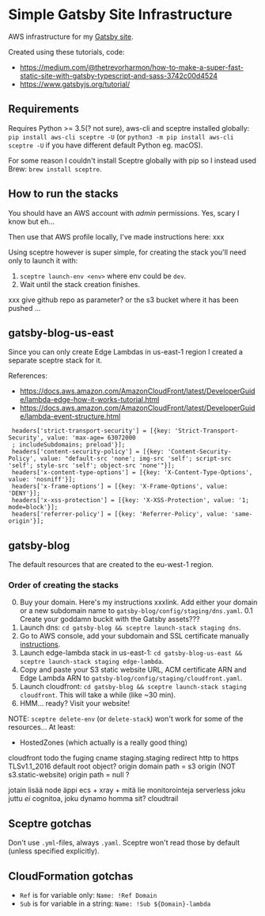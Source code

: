 # Simple Gatsby Site Infrastructure

AWS infrastructure for my [Gatsby site](https://github.com/TeemuKoivisto/simple-gatsby-typescript-blog).

Created using these tutorials, code:
* https://medium.com/@thetrevorharmon/how-to-make-a-super-fast-static-site-with-gatsby-typescript-and-sass-3742c00d4524
* https://www.gatsbyjs.org/tutorial/

## Requirements

Requires Python >= 3.5(? not sure), aws-cli and sceptre installed globally: `pip install aws-cli sceptre -U` (or `python3 -m pip install aws-cli sceptre -U` if you have different default Python eg. macOS).

For some reason I couldn't install Sceptre globally with pip so I instead used Brew: `brew install sceptre`.

## How to run the stacks

You should have an AWS account with *admin* permissions. Yes, scary I know but eh...

Then use that AWS profile locally, I've made instructions here: xxx

Using sceptre however is super simple, for creating the stack you'll need only to launch it with:
1. `sceptre launch-env <env>` where env could be `dev`.
2. Wait until the stack creation finishes.

xxx give github repo as parameter? or the s3 bucket where it has been pushed ...

## gatsby-blog-us-east

Since you can only create Edge Lambdas in us-east-1 region I created a separate sceptre stack for it.

References:
* https://docs.aws.amazon.com/AmazonCloudFront/latest/DeveloperGuide/lambda-edge-how-it-works-tutorial.html
* https://docs.aws.amazon.com/AmazonCloudFront/latest/DeveloperGuide/lambda-event-structure.html

```
 headers['strict-transport-security'] = [{key: 'Strict-Transport-Security', value: 'max-age= 63072000 
 ; includeSubdomains; preload'}]; 
 headers['content-security-policy'] = [{key: 'Content-Security-Policy', value: "default-src 'none'; img-src 'self'; script-src 'self'; style-src 'self'; object-src 'none'"}]; 
 headers['x-content-type-options'] = [{key: 'X-Content-Type-Options', value: 'nosniff'}]; 
 headers['x-frame-options'] = [{key: 'X-Frame-Options', value: 'DENY'}]; 
 headers['x-xss-protection'] = [{key: 'X-XSS-Protection', value: '1; mode=block'}]; 
 headers['referrer-policy'] = [{key: 'Referrer-Policy', value: 'same-origin'}]; 
```

## gatsby-blog

The default resources that are created to the eu-west-1 region.

### Order of creating the stacks

0. Buy your domain. Here's my instructions xxxlink. Add either your domain or a new subdomain name to `gatsby-blog/config/staging/dns.yaml`.
0.1 Create your goddamn buckit with the Gatsby assets???
1. Launch dns: `cd gatsby-blog && sceptre launch-stack staging dns`.
2. Go to AWS console, add your subdomain and SSL certificate manually [instructions](https://github.com/TeemuKoivisto/-simple-gatsby-typescript-blog-infra/tree/master/gatsby-blog/manual-stacks).
3. Launch edge-lambda stack in us-east-1: `cd gatsby-blog-us-east && sceptre launch-stack staging edge-lambda`.
4. Copy and paste your S3 static website URL, ACM certificate ARN and Edge Lambda ARN to `gatsby-blog/config/staging/cloudfront.yaml`.
5. Launch cloudfront: `cd gatsby-blog && sceptre launch-stack staging cloudfront`. This will take a while (like ~30 min).
6. HMM... ready? Visit your website! 

NOTE: `sceptre delete-env` (or `delete-stack`) won't work for some of the resources...
At least:
* HostedZones (which actually is a really good thing)

cloudfront todo
the fuging cname staging.staging
redirect http to https
TLSv1.1_2016
default root object?
origin domain path = s3 origin (NOT s3.static-website)
origin path = null ?

jotain lisää
node äppi ecs + xray + mitä lie monitorointeja
serverless joku juttu
*ei* cognitoa, joku dynamo homma sit?
cloudtrail


## Sceptre gotchas

Don't use `.yml`-files, always `.yaml`. Sceptre won't read those by default (unless specified explicitly).

## CloudFormation gotchas

* `Ref` is for variable only: `Name: !Ref Domain`
* `Sub` is for variable in a string: `Name: !Sub ${Domain}-lambda`
